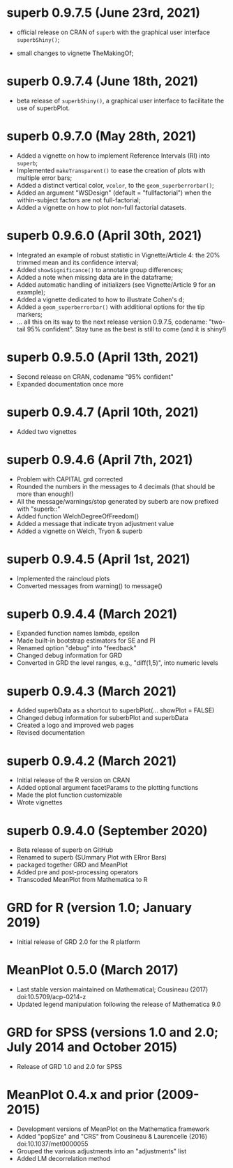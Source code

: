 # superb 0.9.7.5 (June 23rd, 2021)

* official release on CRAN of ``superb`` with the graphical user interface
``superbShiny()``;

* small changes to vignette TheMakingOf;


# superb 0.9.7.4 (June 18th, 2021)

* beta release of ``superbShiny()``, a graphical user interface to facilitate the
use of superbPlot.

# superb 0.9.7.0 (May 28th, 2021)

* Added a vignette on how to implement Reference Intervals (RI) into ``superb``;
* Implemented ``makeTransparent()`` to ease the creation of plots with multiple error bars;
* Added a distinct vertical color, ``vcolor``, to the ``geom_superberrorbar()``;
* Added an argument "WSDesign" (default = "fullfactorial") when the within-subject
    factors are not full-factorial;
* Added a vignette on how to plot non-full factorial datasets.

# superb 0.9.6.0 (April 30th, 2021)

* Integrated an example of robust statistic in Vignette/Article 4: 
   the 20% trimmed mean and its confidence interval;
* Added ``showSignificance()`` to annotate group differences;
* Added a note when missing data are in the dataframe;
* Added automatic handling of initializers (see Vignette/Article 9 for an example);
* Added a vignette dedicated to how to illustrate Cohen's d;
* Added a ``geom_superberrorbar()`` with additional options for the tip markers;
* ... all this on its way to the next release version 0.9.7.5, codename: 
   "two-tail 95% confident". Stay tune as the best is still to come (and it is shiny!)


# superb 0.9.5.0 (April 13th, 2021)

* Second release on CRAN, codename "95% confident"
* Expanded documentation once more


# superb 0.9.4.7 (April 10th, 2021)

* Added two vignettes


# superb 0.9.4.6 (April 7th, 2021)

* Problem with CAPITAL grd corrected
* Rounded the numbers in the messages to 4 decimals (that should be more than enough!)
* All the message/warnings/stop generated by suberb are now prefixed with "superb::"
* Added function WelchDegreeOfFreedom()
* Added a message that indicate tryon adjustment value
* Added a vignette on Welch, Tryon & superb


# superb 0.9.4.5 (April 1st, 2021)

* Implemented the raincloud plots
* Converted messages from warning() to message()


# superb 0.9.4.4 (March 2021)

* Expanded function names lambda, epsilon
* Made built-in bootstrap estimators for SE and PI
* Renamed option "debug" into "feedback"
* Changed debug information for GRD
* Converted in GRD the level ranges, e.g., "diff(1,5)", into numeric levels


# superb 0.9.4.3 (March 2021)

* Added superbData as a shortcut to superbPlot(... showPlot = FALSE)
* Changed debug information for suberbPlot and superbData
* Created a logo and improved web pages
* Revised documentation


# superb 0.9.4.2 (March 2021)

* Initial release of the R version on CRAN
* Added optional argument facetParams to the plotting functions
* Made the plot function customizable
* Wrote vignettes


# superb 0.9.4.0 (September 2020)

* Beta release of superb on GitHub
* Renamed to superb (SUmmary Plot with ERror Bars)
* packaged together GRD and MeanPlot
* Added pre and post-processing operators
* Transcoded MeanPlot from Mathematica to R


# GRD for R (version 1.0; January 2019)

* Initial release of GRD 2.0 for the R platform


# MeanPlot 0.5.0 (March 2017)

* Last stable version maintained on Mathematical; Cousineau (2017) doi:10.5709/acp-0214-z
* Updated legend manipulation following the release of Mathematica 9.0


# GRD for SPSS (versions 1.0 and 2.0; July 2014 and October 2015)

* Release of GRD 1.0 and 2.0 for SPSS


# MeanPlot 0.4.x and prior (2009-2015)

* Development versions of MeanPlot on the Mathematica framework 
* Added "popSize" and "CRS" from Cousineau & Laurencelle (2016) doi:10.1037/met0000055
* Grouped the various adjustments into an "adjustments" list
* Added LM decorrelation method

